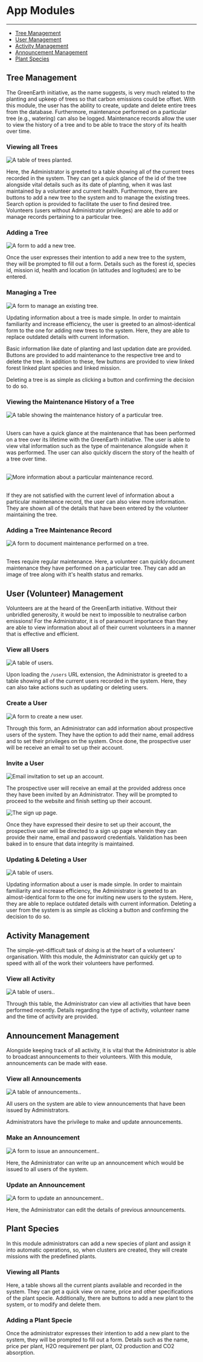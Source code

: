 # App Modules

---

-   [Tree Management](#section-1)
-   [User Management](#section-2)
-   [Activity Management](#section-3)
-   [Announcement Management](#section-4)
-   [Plant Species](#section-5)

<a name="section-1"></a>

## Tree Management

The GreenEarth initiative, as the name suggests, is very much related to the planting and upkeep of trees so that carbon emissions could be offset. With this module, the user has the ability to create, update and delete entire trees from the database. Furthermore, maintenance performed on a particular tree (e.g., watering) can also be logged. Maintenance records allow the user to view the history of a tree and to be able to trace the story of its health over time.

### Viewing all Trees

![A table of trees planted.](/screenshots/trees_index.PNG)


Here, the Administrator is greeted to a table showing all of the current trees recorded in the system. They can get a quick glance of the id of the tree alongside vital details such as its date of planting, when it was last maintained by a volunteer and current health. Furthermore, there are buttons to add a new tree to the system and to manage the existing trees. Search option is provided to facilitate the user to find desired tree.
Volunteers (users without Administrator privileges) are able to add or manage records pertaining to a particular tree. 

### Adding a Tree

![A form to add a new tree.](/screenshots/trees_add.PNG)


Once the user expresses their intention to add a new tree to the system, they will be prompted to fill out a form. Details such as the forest id, species id, mission id, health and location (in latitudes and logitudes) are to be entered. 

### Managing a Tree

![A form to manage an existing tree.](/screenshots/trees_manage.PNG)


Updating information about a tree is made simple. In order to maintain familiarity and increase efficiency, the user is greeted to an almost-identical form to the one for adding new trees to the system. Here, they are able to replace outdated details with current information. 

Basic information like date of planting and last updation date are provided. Buttons are provided to add maintenance to the respective tree and to delete the tree. In addition to these, few buttons are provided to view linked forest linked plant species and linked mission. 

Deleting a tree is as simple as clicking a button and confirming the  decision to do so.

### Viewing the Maintenance History of a Tree

![A table showing the maintenance history of a particular tree.](/screenshots/updates_history.png)

<br/>
Users can have a quick glance at the maintenance that has been performed on a tree over its lifetime with the GreenEarth initiative. The user is able to view vital information such as the type of maintenance alongside when it was performed. The user can also quickly discern the story of the health of a tree over time.
<br/><br/>

![More information about a particular maintenance record.](/screenshots/tree_updates_view.png)

<br/>
If they are not satisfied with the current level of information about a particular maintenance record, the user can also view more information. They are shown all of the details that have been entered by the volunteer maintaining the tree.

### Adding a Tree Maintenance Record

![A form to document maintenance performed on a tree.](/screenshots/add_updates.png)

<br/>
Trees require regular maintenance. Here, a volunteer can quickly document maintenance they have performed on a particular tree. They can add an image of tree along with it's health status and remarks.

<a name="section-2"></a>

## User (Volunteer) Management

Volunteers are at the heard of the GreenEarth initiative. Without their unbridled generosity, it would be next to impossible to neutralise carbon emissions! For the Administrator, it is of paramount importance than they are able to view information about all of their current volunteers in a manner that is effective and efficient.

### View all Users

![A table of users.](path)

Upon loading the `/users` URL extension, the Administrator is greeted to a table showing all of the current users recorded in the system. Here, they can also take actions such as updating or deleting users.

### Create a User

![A form to create a new user.](path)

Through this form, an Administrator can add information about prospective users of the system. They have the option to add their name, email address and to set their privileges on the system. Once done, the prospective user will be receive an email to set up their account.

### Invite a User

![Email invitation to set up an account.](path)

The prospective user will receive an email at the provided address once they have been invited by an Administrator. They will be prompted to proceed to the website and finish setting up their account.

![The sign up page.](path)

Once they have expressed their desire to set up their account, the prospective user will be directed to a sign up page wherein they can provide their name, email and password credentials. Validation has been baked in to ensure that data integrity is maintained.

### Updating & Deleting a User

![A table of users.](path)

Updating information about a user is made simple. In order to maintain familiarity and increase efficiency, the Administrator is greeted to an almost-identical form to the one for inviting new users to the system. Here, they are able to replace outdated details with current information.
Deleting a user from the system is as simple as clicking a button and confirming the decision to do so.

<a name="section-3"></a>

## Activity Management

The simple-yet-difficult task of _doing_ is at the heart of a volunteers' organisation. With this module, the Administrator can quickly get up to speed with all of the work their volunteers have performed.

### View all Activity

![A table of users.](path).

Through this table, the Administrator can view all activities that have been performed recently. Details regarding the type of activity, volunteer name and the time of activity are provided.

<a name="section-4"></a>

## Announcement Management

Alongside keeping track of all activity, it is vital that the Administrator is able to broadcast announcements to their volunteers. With this module, announcements can be made with ease.

### View all Announcements

![A table of announcements.](path).

All users on the system are able to view announcements that have been issued by Administrators.

Administrators have the privilege to make and update announcements.

### Make an Announcement

![A form to issue an announcement.](path).

Here, the Administrator can write up an announcement which would be issued to all users of the system.

### Update an Announcement

![A form to update an announcement.](path).

Here, the Administrator can edit the details of previous announcements.


<a name="section-5"></a>
## Plant Species
In this module administrators can add a new species of plant and assign it into automatic operations, so, when clusters are created, they will create missions with the predefined plants. 

### Viewing all Plants

Here, a table shows all the current plants available and recorded in the system. They can get a quick view on name, price and other specifications of the plant specie. Additionally, there are buttons to add a new plant to the system, or to modify and delete them. 

### Adding a Plant Specie

Once the administrator expresses their intention to add a new plant to the system, they will be prompted to fill out a form. Details such as the name, price per plant, H2O requirement per plant, O2 production and CO2 absorption.


